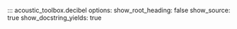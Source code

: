 ::: acoustic_toolbox.decibel
    options:
        show_root_heading: false
        show_source: true
        show_docstring_yields: true
